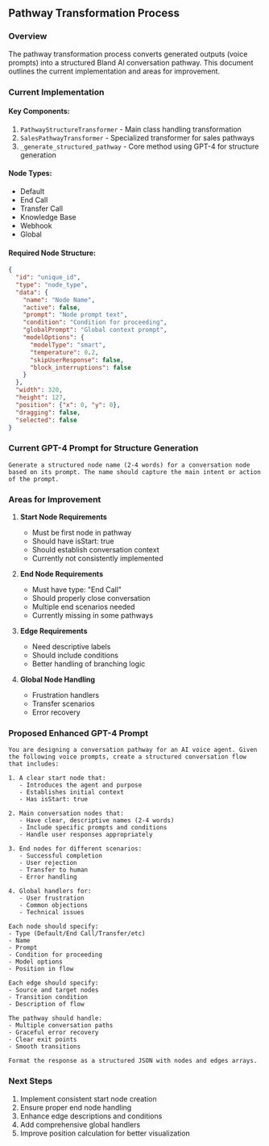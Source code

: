 ## Pathway Transformation Process

### Overview
The pathway transformation process converts generated outputs (voice prompts) into a structured Bland AI conversation pathway. This document outlines the current implementation and areas for improvement.

### Current Implementation

#### Key Components:
1. `PathwayStructureTransformer` - Main class handling transformation
2. `SalesPathwayTransformer` - Specialized transformer for sales pathways
3. `_generate_structured_pathway` - Core method using GPT-4 for structure generation

#### Node Types:
- Default
- End Call
- Transfer Call
- Knowledge Base
- Webhook
- Global

#### Required Node Structure:
```json
{
  "id": "unique_id",
  "type": "node_type",
  "data": {
    "name": "Node Name",
    "active": false,
    "prompt": "Node prompt text",
    "condition": "Condition for proceeding",
    "globalPrompt": "Global context prompt",
    "modelOptions": {
      "modelType": "smart",
      "temperature": 0.2,
      "skipUserResponse": false,
      "block_interruptions": false
    }
  },
  "width": 320,
  "height": 127,
  "position": {"x": 0, "y": 0},
  "dragging": false,
  "selected": false
}
```

### Current GPT-4 Prompt for Structure Generation
```
Generate a structured node name (2-4 words) for a conversation node based on its prompt. The name should capture the main intent or action of the prompt.
```

### Areas for Improvement

1. **Start Node Requirements**
   - Must be first node in pathway
   - Should have isStart: true
   - Should establish conversation context
   - Currently not consistently implemented

2. **End Node Requirements**
   - Must have type: "End Call"
   - Should properly close conversation
   - Multiple end scenarios needed
   - Currently missing in some pathways

3. **Edge Requirements**
   - Need descriptive labels
   - Should include conditions
   - Better handling of branching logic

4. **Global Node Handling**
   - Frustration handlers
   - Transfer scenarios
   - Error recovery

### Proposed Enhanced GPT-4 Prompt

```
You are designing a conversation pathway for an AI voice agent. Given the following voice prompts, create a structured conversation flow that includes:

1. A clear start node that:
   - Introduces the agent and purpose
   - Establishes initial context
   - Has isStart: true

2. Main conversation nodes that:
   - Have clear, descriptive names (2-4 words)
   - Include specific prompts and conditions
   - Handle user responses appropriately

3. End nodes for different scenarios:
   - Successful completion
   - User rejection
   - Transfer to human
   - Error handling

4. Global handlers for:
   - User frustration
   - Common objections
   - Technical issues

Each node should specify:
- Type (Default/End Call/Transfer/etc)
- Name
- Prompt
- Condition for proceeding
- Model options
- Position in flow

Each edge should specify:
- Source and target nodes
- Transition condition
- Description of flow

The pathway should handle:
- Multiple conversation paths
- Graceful error recovery
- Clear exit points
- Smooth transitions

Format the response as a structured JSON with nodes and edges arrays.
```

### Next Steps

1. Implement consistent start node creation
2. Ensure proper end node handling
3. Enhance edge descriptions and conditions
4. Add comprehensive global handlers
5. Improve position calculation for better visualization 